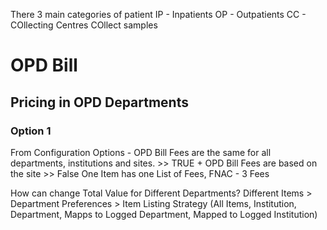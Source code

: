 There 3 main categories of patient
IP - Inpatients
OP - Outpatients
CC - COllecting Centres COllect samples

# OPD Bill
## Pricing in OPD Departments
### Option 1
From Configuration Options - OPD Bill Fees are the same for all departments, institutions and sites. >> TRUE
+
OPD Bill Fees are based on the site >> False
One Item has one List of Fees, FNAC - 3 Fees

How can change Total Value for Different Departments?
Different Items > Department Preferences > Item Listing Strategy (All Items, Institution, Department, Mapps to Logged Department, Mapped to Logged Institution)



